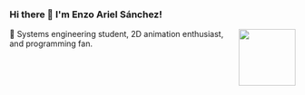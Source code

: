 ### Hi there 👋 I'm Enzo Ariel Sánchez!

<img align=right width=100 src="https://github.com/enzosanchezewe/enzosanchezewe/assets/62959641/9d50eff4-15e4-4719-b579-feb523bd027d"/>

🌱 Systems engineering student, 2D animation enthusiast, and programming fan.
